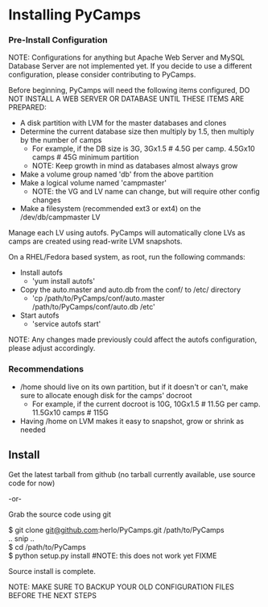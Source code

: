 #  Installing PyCamps #

### Pre-Install Configuration ###

NOTE: Configurations for anything but Apache Web Server and MySQL Database Server are not implemented yet.  If you decide to use a different configuration, please consider contributing to PyCamps.

Before beginning, PyCamps will need the following items configured, DO NOT INSTALL A WEB SERVER OR DATABASE UNTIL THESE ITEMS ARE PREPARED: 

- A disk partition with LVM for the master databases and clones
- Determine the current database size then multiply by 1.5, then multiply by the number of camps
    - For example, if the DB size is 3G, 3Gx1.5 # 4.5G per camp. 4.5Gx10 camps # 45G minimum partition
    - NOTE: Keep growth in mind as databases almost always grow
- Make a volume group named 'db' from the above partition
- Make a logical volume named 'campmaster' 
    - NOTE: the VG and LV name can change, but will require other config changes
- Make a filesystem (recommended ext3 or ext4) on the /dev/db/campmaster LV

Manage each LV using autofs.  PyCamps will automatically clone LVs as camps are created using read-write LVM snapshots.

On a RHEL/Fedora based system, as root, run the following commands:

- Install autofs
    - 'yum install autofs'
- Copy the auto.master and auto.db from the conf/ to /etc/ directory
    - 'cp /path/to/PyCamps/conf/auto.master /path/to/PyCamps/conf/auto.db /etc'
- Start autofs
    - 'service autofs start'

NOTE: Any changes made previously could affect the autofs configuration, please adjust accordingly.

### Recommendations ###

- /home should live on its own partition, but if it doesn't or can't, make sure to allocate enough disk for the camps' docroot
    - For example, if the current docroot is 10G, 10Gx1.5 # 11.5G per camp. 11.5Gx10 camps # 115G 
- Having /home on LVM makes it easy to snapshot, grow or shrink as needed

## Install ##

Get the latest tarball from github (no tarball currently available, use source code for now)

-or-

Grab the source code using git

  $ git clone git@github.com:herlo/PyCamps.git /path/to/PyCamps  
  .. snip ..  
  $ cd /path/to/PyCamps  
  $ python setup.py install #NOTE: this does not work yet  FIXME  

Source install is complete.  

NOTE: MAKE SURE TO BACKUP YOUR OLD CONFIGURATION FILES BEFORE THE NEXT STEPS

